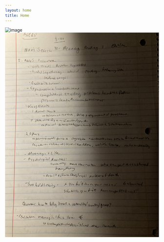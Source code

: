```yaml
---
layout: home
title: Home
---
```


![image](./assets/img/boards/IMG_1038.HEIC)
![image](./assets/img/boards/IMG_1512.JPG)